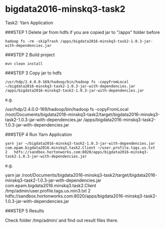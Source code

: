 # bigdata2016-minskq3-task2
Task2: Yarn Application


###STEP 1 
Delete jar from hdfs if you are copied jar to "/apps" folder before
```
hadoop fs -rm -skipTrash /apps/bigdata2016-minskq3-task2-1.0.3-jar-with-dependencies.jar
```


###STEP 2 
Build project
```
mvn clean install
```


###STEP 3 
Copy jar to hdfs
```
/usr/hdp/2.4.0.0-169/hadoop/bin/hadoop fs -copyFromLocal ~/bigdata2016-minskq3-task2-1.0.3-jar-with-dependencies.jar /apps/bigdata2016-minskq3-task2-1.0.3-jar-with-dependencies.jar
```

e.g. 

/usr/hdp/2.4.0.0-169/hadoop/bin/hadoop fs -copyFromLocal /root/Documents/bigdata2016-minskq3-task2/target/bigdata2016-minskq3-task2-1.0.3-jar-with-dependencies.jar /apps/bigdata2016-minskq3-task2-1.0.3-jar-with-dependencies.jar


###STEP 4 
Run Yarn Application
```
yarn jar ~/bigdata2016-minskq3-task2-1.0.3-jar-with-dependencies.jar com.epam.bigdata2016.minskq3.task2.Client ~/user.profile.tags.us.txt	2	hdfs://sandbox.hortonworks.com:8020/apps/bigdata2016-minskq3-task2-1.0.3-jar-with-dependencies.jar
```

e.g. 

yarn jar /root/Documents/bigdata2016-minskq3-task2/target/bigdata2016-minskq3-task2-1.0.3-jar-with-dependencies.jar com.epam.bigdata2016.minskq3.task2.Client /tmp/admin/user.profile.tags.us.min3.txt	2	hdfs://sandbox.hortonworks.com:8020/apps/bigdata2016-minskq3-task2-1.0.3-jar-with-dependencies.jar


###STEP 5
Results

Check folder /tmp/admin/ and find out result files there.
